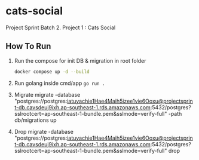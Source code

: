# cats-social

Project Sprint Batch 2. Project 1 : Cats Social

## How To Run

1. Run the compose for init DB & migration in root folder
   ```bash
   docker compose up -d --build
   ```
2. Run golang inside cmd/app `go run .`

3. Migrate
   migrate -database "postgres://postgres:iatuyachie1Hae4Maih5izee1vie6Ooxu@projectsprint-db.cavsdeuj9ixh.ap-southeast-1.rds.amazonaws.com:5432/postgres?sslrootcert=ap-southeast-1-bundle.pem&sslmode=verify-full" -path db/migrations up

4. Drop
   migrate -database "postgres://postgres:iatuyachie1Hae4Maih5izee1vie6Ooxu@projectsprint-db.cavsdeuj9ixh.ap-southeast-1.rds.amazonaws.com:5432/postgres?sslrootcert=ap-southeast-1-bundle.pem&sslmode=verify-full" drop

